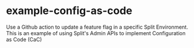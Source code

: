 # example-config-as-code
Use a Github action to update a feature flag in a specific Split Environment. This is an example of using Split's Admin APIs to implement Configuration as Code (CaC)
